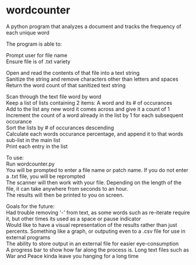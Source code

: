 # wordcounter
A python program that analyzes a document and tracks the frequency of each unique word

The program is able to:                                                             

  Prompt user for file name                                                                           
    Ensure file is of .txt variety                                                                                      
    
  Open and read the contents of that file into a text string                                                          
    Sanitize the string and remove characters other than letters and spaces                                               
    Return the word count of that sanitized text string                                                                       
  
  Scan through the text file word by word                                                                                           
    Keep a list of lists containing 2 items: A word and its # of occurances                                                           
    Add to the list any new word it comes across and give it a count of 1                                                         
    Increment the count of a word already in the list by 1 for each subsequent occurance                                            
    Sort the lists by # of occurances descending                                                                                  
    Calculate each words occurance percentage, and append it to that words sub-list in the main list                                
    Print each entry in the list                                                                                              
   
To use:                                                                                                                             
  Run wordcounter.py                                                                                                            
  You will be prompted to enter a file name or patch name. If you do not enter a .txt file, you will be reprompted                  
  The scanner will then work with your file. Depending on the length of the file, it can take anywhere from seconds to an hour.         
  The results will then be printed to you on screen.                                                                                                                  
  
Goals for the future:                                                                                                                                     
  Had trouble removing '-' from text, as some words such as re-iterate require it, but other times its used as a space or pause indicator                                                                                                                                     
  Would like to have a visual representation of the results rather than just percents. Something like a graph, or outputing even to a .csv file for use in external programs                                                                                                                  
  The ability to store output in an external file for easier eye-consumption                                                                                                          
  A progress bar to show how far along the process is. Long text files such as War and Peace kinda leave you hanging for a long time                                                                                                                                                    
